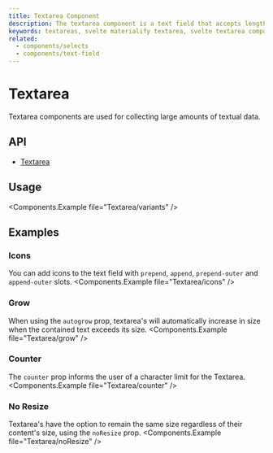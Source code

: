 ```yaml
---
title: Textarea Component
description: The textarea component is a text field that accepts lengthy textual input from users.
keywords: textareas, svelte materialify textarea, svelte textarea component
related:
  - components/selects
  - components/text-field
---
```


# Textarea

Textarea components are used for collecting large amounts of textual data.

## API

- [Textarea](/api/Textarea/)

## Usage

<Components.Example file="Textarea/variants" />

## Examples

### Icons

You can add icons to the text field with `prepend`, `append`, `prepend-outer` and `append-outer` slots.
<Components.Example file="Textarea/icons" />

### Grow

When using the `autogrow` prop, textarea's will automatically increase in size when the contained text exceeds its size.
<Components.Example file="Textarea/grow" />

### Counter

The `counter` prop informs the user of a character limit for the Textarea.
<Components.Example file="Textarea/counter" />

### No Resize

Textarea's have the option to remain the same size regardless of their content's size, using the `noResize` prop.
<Components.Example file="Textarea/noResize" />
